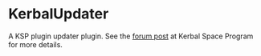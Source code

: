KerbalUpdater
=============

A KSP plugin updater plugin. See the [forum post](http://forum.kerbalspaceprogram.com/threads/58131-Kerbal-Updater-v0-1) at Kerbal Space Program for more details.
